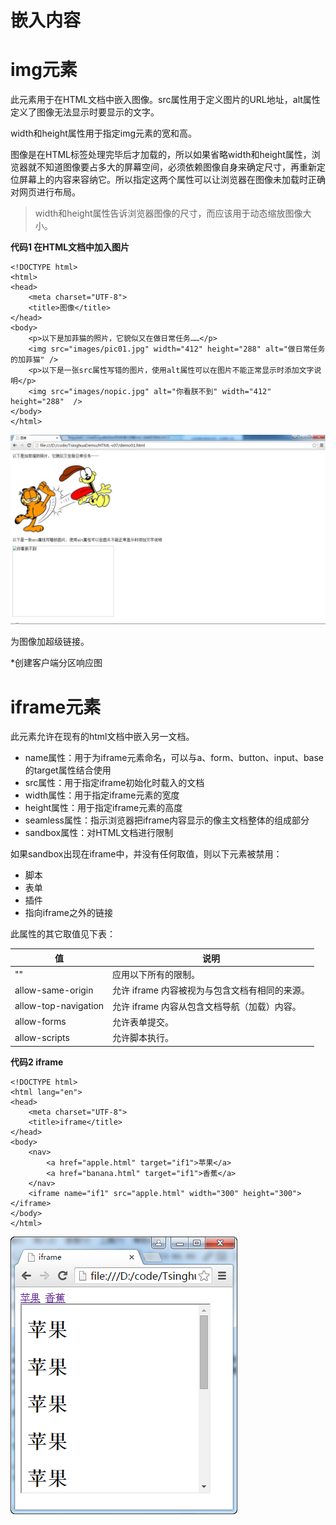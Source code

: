 # 嵌入内容

# img元素
此元素用于在HTML文档中嵌入图像。src属性用于定义图片的URL地址，alt属性定义了图像无法显示时要显示的文字。

width和height属性用于指定img元素的宽和高。

图像是在HTML标签处理完毕后才加载的，所以如果省略width和height属性，浏览器就不知道图像要占多大的屏幕空间，必须依赖图像自身来确定尺寸，再重新定位屏幕上的内容来容纳它。所以指定这两个属性可以让浏览器在图像未加载时正确对网页进行布局。

>width和height属性告诉浏览器图像的尺寸，而应该用于动态缩放图像大小。

**代码1 在HTML文档中加入图片**
```
<!DOCTYPE html>
<html>
<head>
    <meta charset="UTF-8">
    <title>图像</title>
</head>
<body>
    <p>以下是加菲猫的照片，它貌似又在做日常任务……</p>
    <img src="images/pic01.jpg" width="412" height="288" alt="做日常任务的加菲猫" />
    <p>以下是一张src属性写错的图片，使用alt属性可以在图片不能正常显示时添加文字说明</p>
    <img src="images/nopic.jpg" alt="你看朕不到" width="412" height="288"  />
</body>
</html>
```

![](images/09/01.png)

为图像加超级链接。

*创建客户端分区响应图

# iframe元素
此元素允许在现有的html文档中嵌入另一文档。

- name属性：用于为iframe元素命名，可以与a、form、button、input、base的target属性结合使用
- src属性：用于指定iframe初始化时载入的文档
- width属性：用于指定iframe元素的宽度
- height属性：用于指定iframe元素的高度
- seamless属性：指示浏览器把iframe内容显示的像主文档整体的组成部分
- sandbox属性：对HTML文档进行限制

如果sandbox出现在iframe中，并没有任何取值，则以下元素被禁用：

- 脚本
- 表单
- 插件
- 指向iframe之外的链接

此属性的其它取值见下表：

|值|说明|
|---|---|
|""|应用以下所有的限制。|
|allow-same-origin|允许 iframe 内容被视为与包含文档有相同的来源。|
|allow-top-navigation|允许 iframe 内容从包含文档导航（加载）内容。|
|allow-forms	|允许表单提交。|
|allow-scripts|允许脚本执行。|

**代码2 iframe**
```
<!DOCTYPE html>
<html lang="en">
<head>
    <meta charset="UTF-8">
    <title>iframe</title>
</head>
<body>
    <nav>
        <a href="apple.html" target="if1">苹果</a>
        <a href="banana.html" target="if1">香蕉</a>
    </nav>
    <iframe name="if1" src="apple.html" width="300" height="300"></iframe>
</body>
</html>
```

![](images/09/02.png)

